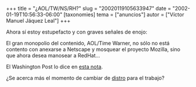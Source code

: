 +++
title = "¿AOL/TW/NS/RH?"
slug = "20020119105633947"
date = "2002-01-19T10:56:33-06:00"
[taxonomies]
tema = ["anuncios"]
autor = ["Víctor Manuel Jáquez Leal"]
+++

Ahora sí estoy estupefacto y con graves señales de enojo:

El gran monopolio del contenido, AOL/Time Warner, no sólo no está
contento con anexarse a Netscape y mosquear el proyecto Mozilla, sino
que ahora desea manosear a RedHat...

El Washington Post lo dice en [esta
nota](http://www.washtech.com/news/media/14759-1.html).

¿Se acerca más el momento de cambiar de [distro](http://www.debian.org)
para el trabajo?

